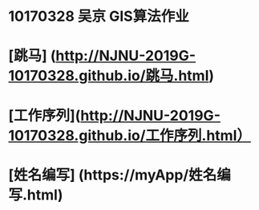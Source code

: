 10170328 吴京 GIS算法作业
=================
# [跳马] (http://NJNU-2019G-10170328.github.io/跳马.html)
# [工作序列](http://NJNU-2019G-10170328.github.io/工作序列.html）
# [姓名编写] (https://myApp/姓名编写.html)
